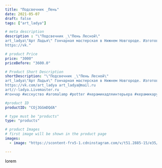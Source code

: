 ```yaml
---
title: "Подсвечник _Пень"
date: 2021-05-07
draft: false
tags: ["art_ladya"]

# meta description
description : "\"Подсвечник _\"Пень Лесной\" 
art_ladya\"Арт Ладья\" Гончарная мастерская в Нижнем Новгороде. Изготовление керамики и мастер//-классы по обучению. 
https://vk."

# product Price
price: "3000"
priceBefore: "3600.0"

# Product Short Description
shortDescription: "\"Подсвечник _\"Пень Лесной\" 
art_ladya\"Арт Ладья\" Гончарная мастерская в Нижнем Новгороде. Изготовление керамики и мастер//-классы по обучению. 
https://vk.com/art_ladya art_ladya@mail.ru 
art//-ladya.Livemaster.ru
#гончар #исскуство #aromalamp #potter #керамикадляинтерьера #керамикаручнаяработа #гончарнаямастерская #керамиканазаказ #handmade #свеча #керамика #candlestick #эксклюзивнаякерамика #painter #dishes #decor #ceramicar #nntoday #claygoods #аромалампа #earthenware #ceramic #design #magic #lodge #ceramicart #мухоморы #подсвечник #пенёк #авторскаякерамика"

#product ID
productID: "COj3GGmDQdA"

# type must be "products"
type: "products"

# product Images
# first image will be shown in the product page
images:
  - image: "https://scontent-frx5-1.cdninstagram.com/v/t51.2885-15/e35/182601202_951753425623116_5985751541077035810_n.jpg?_nc_ht=scontent-frx5-1.cdninstagram.com&_nc_cat=100&_nc_ohc=dSnHT8QuRjQAX-KRiQM&edm=APU89FABAAAA&ccb=7-4&oh=8eccf736f060c5fb8574e99e05bd5c87&oe=612BA088&_nc_sid=86f79a&ig_cache_key=MjU2ODEzODUyNDQ4NzEyNDgwMA%3D%3D.2-ccb7-4"

---
```

lorem
